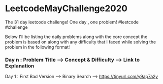 # LeetcodeMayChallenge2020
The 31 day leetcode challenge! One day , one problem! #leetcode #challenge

Below I'll be listing the daily problems along with the core concept the problem is based on along with any difficulty that I faced while solving the problem in the following format!

### Day n : Problem Title --> Concept & Difficulty --> Link to Explanation

Day 1 : First Bad Version --> Binary Search --> https://tinyurl.com/y9ap7a2y

